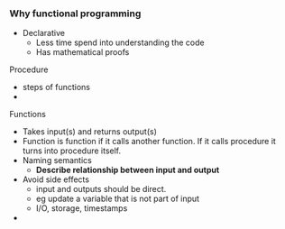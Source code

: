 ### Why functional programming 


- Declarative
  - Less time spend into understanding the code
  - Has mathematical proofs 

Procedure
- steps of functions
- 

Functions
- Takes input(s) and returns output(s) 
- Function is function if it calls another function. If it calls procedure it turns into procedure itself.
- Naming semantics
  - **Describe relationship between input and output** 
- Avoid side effects
  - input and outputs should be direct. 
  - eg update a variable that is not part of input
  - I/O, storage, timestamps
- 




